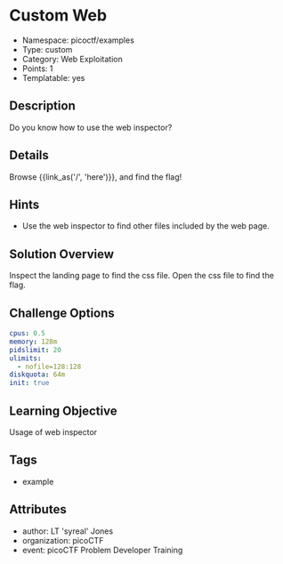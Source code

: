 # Custom Web

- Namespace: picoctf/examples
- Type: custom
- Category: Web Exploitation
- Points: 1
- Templatable: yes

## Description

Do you know how to use the web inspector?

## Details

Browse {{link_as('/', 'here')}}, and find the flag!

## Hints

- Use the web inspector to find other files included by the web page.

## Solution Overview

Inspect the landing page to find the css file. Open the css file to find the
flag.

## Challenge Options

```yaml
cpus: 0.5
memory: 128m
pidslimit: 20
ulimits:
  - nofile=128:128
diskquota: 64m
init: true
```

## Learning Objective

Usage of web inspector

## Tags

- example

## Attributes

- author: LT 'syreal' Jones
- organization: picoCTF
- event: picoCTF Problem Developer Training
